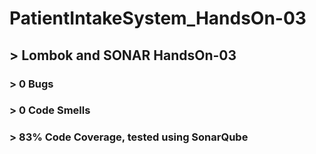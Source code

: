 # PatientIntakeSystem_HandsOn-03 
## > Lombok and SONAR HandsOn-03
### > 0 Bugs
### > 0 Code Smells
### > 83% Code Coverage, tested using SonarQube
